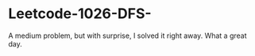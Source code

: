 # Leetcode-1026-DFS-
A medium problem, but with surprise, I solved it right away. What a great day.
